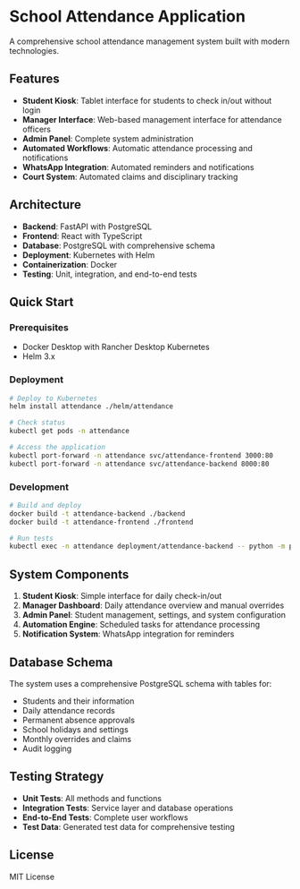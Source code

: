 # School Attendance Application

A comprehensive school attendance management system built with modern technologies.

## Features

- **Student Kiosk**: Tablet interface for students to check in/out without login
- **Manager Interface**: Web-based management interface for attendance officers
- **Admin Panel**: Complete system administration
- **Automated Workflows**: Automatic attendance processing and notifications
- **WhatsApp Integration**: Automated reminders and notifications
- **Court System**: Automated claims and disciplinary tracking

## Architecture

- **Backend**: FastAPI with PostgreSQL
- **Frontend**: React with TypeScript
- **Database**: PostgreSQL with comprehensive schema
- **Deployment**: Kubernetes with Helm
- **Containerization**: Docker
- **Testing**: Unit, integration, and end-to-end tests

## Quick Start

### Prerequisites
- Docker Desktop with Rancher Desktop Kubernetes
- Helm 3.x

### Deployment
```bash
# Deploy to Kubernetes
helm install attendance ./helm/attendance

# Check status
kubectl get pods -n attendance

# Access the application
kubectl port-forward -n attendance svc/attendance-frontend 3000:80
kubectl port-forward -n attendance svc/attendance-backend 8000:80
```

### Development
```bash
# Build and deploy
docker build -t attendance-backend ./backend
docker build -t attendance-frontend ./frontend

# Run tests
kubectl exec -n attendance deployment/attendance-backend -- python -m pytest
```

## System Components

1. **Student Kiosk**: Simple interface for daily check-in/out
2. **Manager Dashboard**: Daily attendance overview and manual overrides
3. **Admin Panel**: Student management, settings, and system configuration
4. **Automation Engine**: Scheduled tasks for attendance processing
5. **Notification System**: WhatsApp integration for reminders

## Database Schema

The system uses a comprehensive PostgreSQL schema with tables for:
- Students and their information
- Daily attendance records
- Permanent absence approvals
- School holidays and settings
- Monthly overrides and claims
- Audit logging

## Testing Strategy

- **Unit Tests**: All methods and functions
- **Integration Tests**: Service layer and database operations
- **End-to-End Tests**: Complete user workflows
- **Test Data**: Generated test data for comprehensive testing

## License

MIT License
